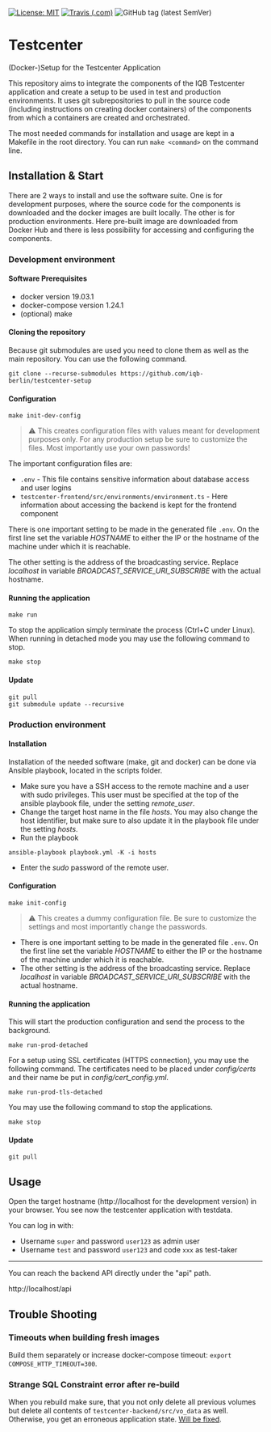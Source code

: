 [![License: MIT](https://img.shields.io/badge/License-MIT-yellow.svg?style=flat-square)](https://opensource.org/licenses/MIT)
[![Travis (.com)](https://img.shields.io/travis/com/iqb-berlin/testcenter-setup?style=flat-square)](https://travis-ci.com/iqb-berlin/testcenter-setup)
![GitHub tag (latest SemVer)](https://img.shields.io/github/v/tag/iqb-berlin/testcenter-setup?style=flat-square)

# Testcenter
(Docker-)Setup for the Testcenter Application

This repository aims to integrate the components of the IQB
Testcenter application and create a setup to be used in test and
production environments. It uses git subrepositories to pull in the source
code (including instructions on creating docker containers) of the components
from which a containers are created and orchestrated.

The most needed commands for installation and usage are kept in a
Makefile in the root directory. You can run `make <command>` on the command
line.

## Installation & Start

There are 2 ways to install and use the software suite. One is for
development purposes, where the source code for the components is downloaded
and the docker images are built locally.
The other is for production environments. Here pre-built image are downloaded
from Docker Hub and there is less possibility for accessing and configuring
the components.

### Development environment

#### Software Prerequisites
- docker version 19.03.1
- docker-compose version 1.24.1
- (optional) make

#### Cloning the repository

Because git submodules are used you need to clone them as well as the main
repository. You can use the following command.

`git clone --recurse-submodules https://github.com/iqb-berlin/testcenter-setup`

#### Configuration

```
make init-dev-config
```
> :warning: This creates configuration files with values meant for
development purposes only. For any production setup be sure to customize the
files. Most importantly use your own passwords!

The important configuration files are:
* `.env` - This file contains sensitive information about database access
and user logins
* `testcenter-frontend/src/environments/environment.ts` - Here information
about accessing the backend is kept for the frontend component

There is one important setting to be made in the generated file `.env`.
On the first line set the variable _HOSTNAME_ to either
the IP or the hostname of the machine under which it is reachable.

The other setting is the address of the broadcasting service.
Replace _localhost_ in variable _BROADCAST_SERVICE_URI_SUBSCRIBE_ with the
actual hostname.


#### Running the application

```
make run
```
To stop the application simply terminate the process (Ctrl+C under Linux).
When running in detached mode you may use the following command to stop.
```
make stop
```

#### Update
```
git pull
git submodule update --recursive
```

### Production environment

#### Installation
Installation of the needed software (make, git and docker) can be done via
Ansible playbook, located in the scripts folder.

- Make sure you have a SSH access to the remote machine and a user with
sudo privileges. This user must be specified at the top of the ansible playbook file, under the setting _remote_user_.
- Change the target host name in the file _hosts_. You may also change the host identifier, but make sure to also update it in the playbook file under the setting _hosts_.
- Run the playbook
```
ansible-playbook playbook.yml -K -i hosts
```
- Enter the _sudo_ password of the remote user.

#### Configuration

```
make init-config
```
> :warning: This creates a dummy configuration file. Be sure to customize the settings and most importantly change the passwords.

- There is one important setting to be made in the generated file `.env`.
On the first line set the variable _HOSTNAME_ to either
the IP or the hostname of the machine under which it is reachable.
- The other setting is the address of the broadcasting service.
Replace _localhost_ in variable _BROADCAST_SERVICE_URI_SUBSCRIBE_ with the
actual hostname.

#### Running the application
This will start the production configuration and send the process to the background.
```
make run-prod-detached
```
For a setup using SSL certificates (HTTPS connection), you may use the following command. The certificates need to be placed under _config/certs_ and
their name be put in _config/cert_config.yml_.
```
make run-prod-tls-detached
```

You may use the following command to stop the applications.
```
make stop
```

#### Update
```
git pull
```

## Usage

Open the target hostname (http://localhost for the development version)
in your browser. You see now the testcenter application with testdata.

You can log in with:
- Username `super` and password `user123` as admin user
- Username `test` and password `user123` and code `xxx` as test-taker
---
You can reach the backend API directly under the "api" path.

http://localhost/api

## Trouble Shooting

### Timeouts when building fresh images
Build them separately or increase docker-compose timeout:
`export COMPOSE_HTTP_TIMEOUT=300`.

### Strange SQL Constraint error after re-build
When you rebuild make sure, that you not only delete all previous volumes but
delete all contents of `testcenter-backend/src/vo_data` as well.
Otherwise, you get an erroneous application state.
[Will be fixed](https://github.com/iqb-berlin/testcenter-setup/issues/9).
